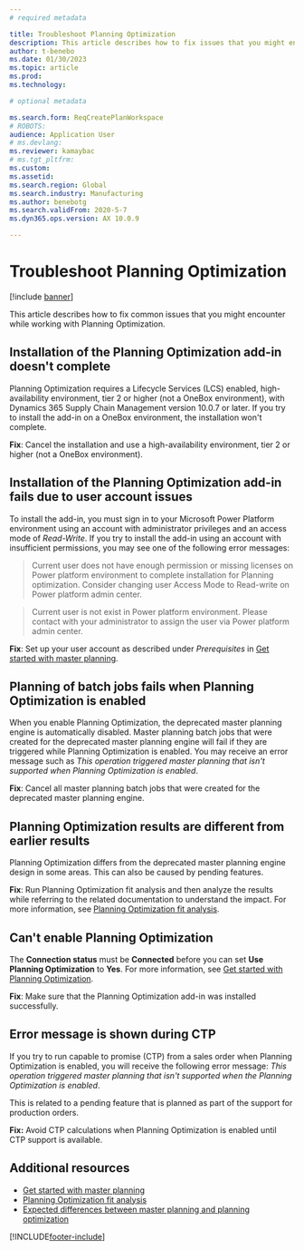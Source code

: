 ```yaml
---
# required metadata

title: Troubleshoot Planning Optimization
description: This article describes how to fix issues that you might encounter while working with Planning Optimization.
author: t-benebo
ms.date: 01/30/2023
ms.topic: article
ms.prod: 
ms.technology: 

# optional metadata

ms.search.form: ReqCreatePlanWorkspace
# ROBOTS: 
audience: Application User
# ms.devlang: 
ms.reviewer: kamaybac
# ms.tgt_pltfrm: 
ms.custom: 
ms.assetid: 
ms.search.region: Global
ms.search.industry: Manufacturing
ms.author: benebotg
ms.search.validFrom: 2020-5-7
ms.dyn365.ops.version: AX 10.0.9

---
```

# Troubleshoot Planning Optimization

[!include [banner](../../includes/banner.md)]

This article describes how to fix common issues that you might encounter while working with Planning Optimization.

## Installation of the Planning Optimization add-in doesn't complete

Planning Optimization requires a Lifecycle Services (LCS) enabled, high-availability environment, tier 2 or higher (not a OneBox environment), with Dynamics 365 Supply Chain Management version 10.0.7 or later. If you try to install the add-in on a OneBox environment, the installation won't complete.

**Fix**: Cancel the installation and use a high-availability environment, tier 2 or higher (not a OneBox environment).

## Installation of the Planning Optimization add-in fails due to user account issues

To install the add-in, you must sign in to your Microsoft Power Platform environment using an account with administrator privileges and an access mode of *Read-Write*. If you try to install the add-in using an account with insufficient permissions, you may see one of the following error messages:

> Current user does not have enough permission or missing licenses on Power platform environment to complete installation for Planning optimization. Consider changing user Access Mode to Read-write on Power platform admin center.

> Current user is not exist in Power platform environment. Please contact with your administrator to assign the user via Power platform admin center.

**Fix**: Set up your user account as described under *Prerequisites* in [Get started with master planning](get-started.md#prerequisites).

## Planning of batch jobs fails when Planning Optimization is enabled

When you enable Planning Optimization, the deprecated master planning engine is automatically disabled. Master planning batch jobs that were created for the deprecated master planning engine will fail if they are triggered while Planning Optimization is enabled. You may receive an error message such as *This operation triggered master planning that isn't supported when Planning Optimization is enabled*.

**Fix**: Cancel all master planning batch jobs that were created for the deprecated master planning engine.

## Planning Optimization results are different from earlier results

Planning Optimization differs from the deprecated master planning engine design in some areas. This can also be caused by pending features.

**Fix**: Run Planning Optimization fit analysis and then analyze the results while referring to the related documentation to understand the impact. For more information, see [Planning Optimization fit analysis](planning-optimization-fit-analysis.md).

## Can't enable Planning Optimization

The **Connection status** must be **Connected** before you can set **Use Planning Optimization** to **Yes**. For more information, see [Get started with Planning Optimization](get-started.md).

**Fix**: Make sure that the Planning Optimization add-in was installed successfully.

## Error message is shown during CTP

If you try to run capable to promise (CTP) from a sales order when Planning Optimization is enabled, you will receive the following error message: *This operation triggered master planning that isn't supported when the Planning Optimization is enabled*.

This is related to a pending feature that is planned as part of the support for production orders.

**Fix:** Avoid CTP calculations when Planning Optimization is enabled until CTP support is available.

## Additional resources

- [Get started with master planning](get-started.md)
- [Planning Optimization fit analysis](planning-optimization-fit-analysis.md)
- [Expected differences between master planning and planning optimization](https://learn.microsoft.com/en-us/dynamics365/supply-chain/master-planning/planning-optimization/planning-optimization-differences-with-built-in)


[!INCLUDE[footer-include](../../../includes/footer-banner.md)]
